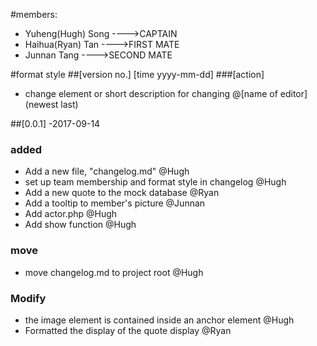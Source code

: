 #members:
 - Yuheng(Hugh) Song   ---->CAPTAIN
 - Haihua(Ryan) Tan    ---->FIRST MATE
 - Junnan Tang         ---->SECOND MATE

#format style
##[version no.] [time yyyy-mm-dd]
###[action]
 - change element or short description for changing @[name of editor]
(newest last)



##[0.0.1] -2017-09-14
### added
 - Add a new file, "changelog.md"  @Hugh
 - set up team membership and format style in changelog @Hugh
 - Add a new quote to the mock database @Ryan
 - Add a tooltip to member's picture @Junnan
 - Add actor.php @Hugh
 - Add show function @Hugh

### move
 - move changelog.md to project root  @Hugh

### Modify
 -  the image element is contained inside an anchor element @Hugh
 -  Formatted the display of the quote display @Ryan


